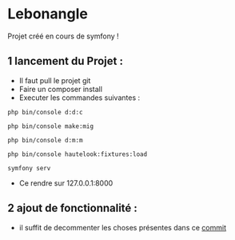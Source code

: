 
# Lebonangle

Projet créé en cours de symfony !

## 1 lancement du Projet :

- Il faut pull le projet git
- Faire un composer install
- Executer les commandes suivantes :
```CMD
php bin/console d:d:c

php bin/console make:mig

php bin/console d:m:m

php bin/console hautelook:fixtures:load

symfony serv
```

- Ce rendre sur 127.0.0.1:8000



## 2 ajout de fonctionnalité :
 - il suffit de decommenter les choses présentes dans ce [commit](https://github.com/QuillianChardon/tp_final/commit/9286cee966b25f73ac55abbfb32d3996cedfe641) 